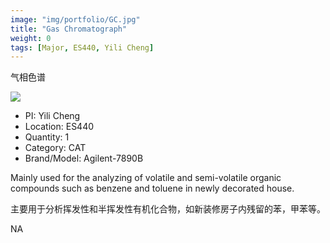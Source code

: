 ```yaml
---
image: "img/portfolio/GC.jpg"
title: "Gas Chromatograph"
weight: 0
tags: [Major, ES440, Yili Cheng]
---
```


气相色谱

<!--more-->

![]("../../img/portfolio/GC.jpg")

- PI: Yili Cheng
- Location: ES440
- Quantity: 1
- Category: CAT
- Brand/Model: Agilent-7890B

Mainly used for the analyzing of volatile and semi-volatile organic compounds such as benzene and toluene in newly decorated house.

主要用于分析挥发性和半挥发性有机化合物，如新装修房子内残留的苯，甲苯等。

NA
